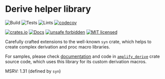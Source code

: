 # Derive helper library

![Build](https://github.com/LNP-BP/rust-amplify/workflows/Build/badge.svg)
![Tests](https://github.com/LNP-BP/rust-amplify/workflows/Tests/badge.svg)
![Lints](https://github.com/LNP-BP/rust-amplify/workflows/Lints/badge.svg)
[![codecov](https://codecov.io/gh/LNP-BP/rust-amplify/branch/master/graph/badge.svg)](https://codecov.io/gh/LNP-BP/rust-amplify)

[![crates.io](https://meritbadge.herokuapp.com/amplify_syn)](https://crates.io/crates/amplify_syn)
[![Docs](https://docs.rs/amplify_syn/badge.svg)](https://docs.rs/amplify_syn)
[![unsafe forbidden](https://img.shields.io/badge/unsafe-forbidden-success.svg)](https://github.com/rust-secure-code/safety-dance/)
[![MIT licensed](https://img.shields.io/badge/license-MIT-blue.svg)](./LICENSE)

Carefully crafted extensions to the well-known `syn` crate, which helps to
create complex derivation and proc macro libraries.

For samples, please check [documentation]((https://docs.rs/amplify_syn)) and 
code in [`amplify_derive`]() crate source code, which uses this library for its 
custom derivation macros.

MSRV: 1.31 (defined by `syn`)
